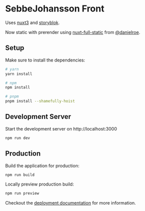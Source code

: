 # SebbeJohansson Front

Uses [nuxt3](https://v3.nuxtjs.org) and [storyblok](https://www.storyblok.com/).

Now static with prerender using [nuxt-full-static](https://github.com/danielroe/nuxt-full-static/) from [@danielroe](https://github.com/danielroe).

## Setup

Make sure to install the dependencies:

```bash
# yarn
yarn install

# npm
npm install

# pnpm
pnpm install --shamefully-hoist
```

## Development Server

Start the development server on http://localhost:3000

```bash
npm run dev
```

## Production

Build the application for production:

```bash
npm run build
```

Locally preview production build:

```bash
npm run preview
```

Checkout the [deployment documentation](https://v3.nuxtjs.org/guide/deploy/presets) for more information.
